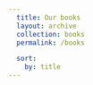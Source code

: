 ```yaml
---
  title: Our books
  layout: archive
  collection: books
  permalink: /books

  sort:
    by: title
---
```

